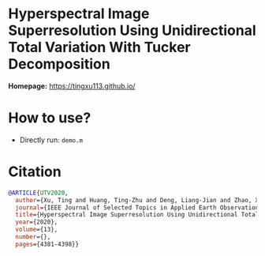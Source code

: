 # Hyperspectral Image Superresolution Using Unidirectional Total Variation With Tucker Decomposition

**Homepage:**  https://tingxu113.github.io/

# How to use?
- Directly run: ``demo.m`` 

 
# Citation
```bibtex
@ARTICLE{UTV2020,
  author={Xu, Ting and Huang, Ting-Zhu and Deng, Liang-Jian and Zhao, Xi-Le and Huang, Jie},
  journal={IEEE Journal of Selected Topics in Applied Earth Observations and Remote Sensing}, 
  title={Hyperspectral Image Superresolution Using Unidirectional Total Variation With Tucker Decomposition}, 
  year={2020},
  volume={13},
  number={},
  pages={4381-4398}}
```
